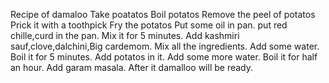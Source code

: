 Recipe of damaloo
Take poatatos
Boil potatos
Remove the peel of potatos
Prick it with a toothpick
Fry the potatos
Put some oil in pan.
put red chille,curd in  the pan.
Mix it for 5 minutes.
Add kashmiri sauf,clove,dalchini,Big cardemom.
Mix all the ingredients.
Add some water.
Boil it for 5 minutes.
Add potatos in it.
Add some more water.
Boil it for half an hour.
Add garam masala.
After it damalloo will be ready.